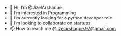 - 👋 Hi, I’m @JizelArshaque
- 👀 I’m interested in Programming
- 🌱 I’m currently looking for a python deveoper role
- 💞️ I’m looking to collaborate on startups
- 📫 How to reach me @jizelarshaque.97@gmail.com

<!---
JizelArshaque/JizelArshaque is a ✨ special ✨ repository because its `README.md` (this file) appears on your GitHub profile.
You can click the Preview link to take a look at your changes.
--->

